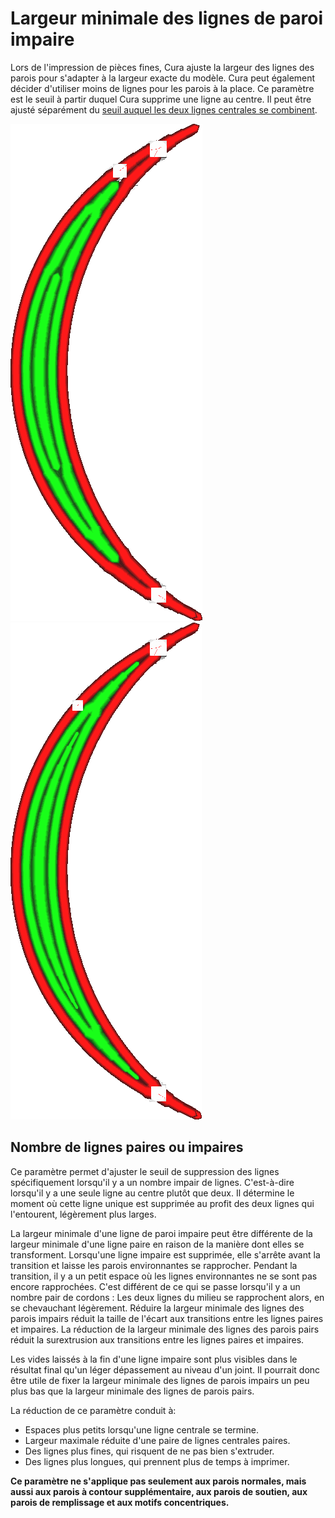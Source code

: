 Largeur minimale des lignes de paroi impaire
====
Lors de l'impression de pièces fines, Cura ajuste la largeur des lignes des parois pour s'adapter à la largeur exacte du modèle. Cura peut également décider d'utiliser moins de lignes pour les parois à la place. Ce paramètre est le seuil à partir duquel Cura supprime une ligne au centre. Il peut être ajusté séparément du [seuil auquel les deux lignes centrales se combinent](min_even_wall_line_width.md).

![Lorsque la ligne centrale est trop petite, les deux lignes qui l'entourent sont élargies.](../../../articles/images/min_wall_line_width_0_34.png)
![En réduisant ce réglage, la ligne centrale commence et finit beaucoup plus petit](../../../articles/images/min_wall_line_width_odd_0_1.png)

Nombre de lignes paires ou impaires
----
Ce paramètre permet d'ajuster le seuil de suppression des lignes spécifiquement lorsqu'il y a un nombre impair de lignes. C'est-à-dire lorsqu'il y a une seule ligne au centre plutôt que deux. Il détermine le moment où cette ligne unique est supprimée au profit des deux lignes qui l'entourent, légèrement plus larges.

La largeur minimale d'une ligne de paroi impaire peut être différente de la largeur minimale d'une ligne paire en raison de la manière dont elles se transforment. Lorsqu'une ligne impaire est supprimée, elle s'arrête avant la transition et laisse les parois environnantes se rapprocher. Pendant la transition, il y a un petit espace où les lignes environnantes ne se sont pas encore rapprochées. C'est différent de ce qui se passe lorsqu'il y a un nombre pair de cordons : Les deux lignes du milieu se rapprochent alors, en se chevauchant légèrement. Réduire la largeur minimale des lignes des parois impairs réduit la taille de l'écart aux transitions entre les lignes paires et impaires. La réduction de la largeur minimale des lignes des parois pairs réduit la surextrusion aux transitions entre les lignes paires et impaires.

Les vides laissés à la fin d'une ligne impaire sont plus visibles dans le résultat final qu'un léger dépassement au niveau d'un joint. Il pourrait donc être utile de fixer la largeur minimale des lignes de parois impairs un peu plus bas que la largeur minimale des lignes de parois pairs.

La réduction de ce paramètre conduit à:
* Espaces plus petits lorsqu'une ligne centrale se termine.
* Largeur maximale réduite d'une paire de lignes centrales paires.
* Des lignes plus fines, qui risquent de ne pas bien s'extruder.
* Des lignes plus longues, qui prennent plus de temps à imprimer.

**Ce paramètre ne s'applique pas seulement aux parois normales, mais aussi aux parois à contour supplémentaire, aux parois de soutien, aux parois de remplissage et aux motifs concentriques.**